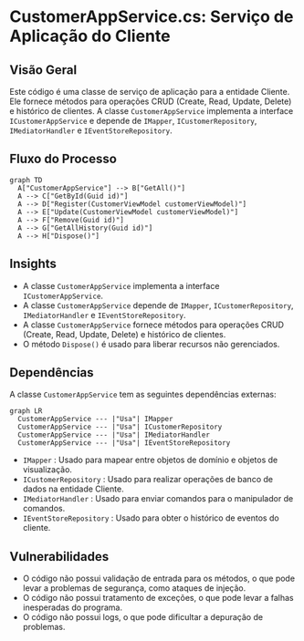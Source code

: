 # CustomerAppService.cs: Serviço de Aplicação do Cliente

## Visão Geral
Este código é uma classe de serviço de aplicação para a entidade Cliente. Ele fornece métodos para operações CRUD (Create, Read, Update, Delete) e histórico de clientes. A classe `CustomerAppService` implementa a interface `ICustomerAppService` e depende de `IMapper`, `ICustomerRepository`, `IMediatorHandler` e `IEventStoreRepository`.

## Fluxo do Processo

```mermaid
graph TD
  A["CustomerAppService"] --> B["GetAll()"]
  A --> C["GetById(Guid id)"]
  A --> D["Register(CustomerViewModel customerViewModel)"]
  A --> E["Update(CustomerViewModel customerViewModel)"]
  A --> F["Remove(Guid id)"]
  A --> G["GetAllHistory(Guid id)"]
  A --> H["Dispose()"]
```

## Insights
- A classe `CustomerAppService` implementa a interface `ICustomerAppService`.
- A classe `CustomerAppService` depende de `IMapper`, `ICustomerRepository`, `IMediatorHandler` e `IEventStoreRepository`.
- A classe `CustomerAppService` fornece métodos para operações CRUD (Create, Read, Update, Delete) e histórico de clientes.
- O método `Dispose()` é usado para liberar recursos não gerenciados.

## Dependências
A classe `CustomerAppService` tem as seguintes dependências externas:

```mermaid
graph LR
  CustomerAppService --- |"Usa"| IMapper
  CustomerAppService --- |"Usa"| ICustomerRepository
  CustomerAppService --- |"Usa"| IMediatorHandler
  CustomerAppService --- |"Usa"| IEventStoreRepository
```

- `IMapper` : Usado para mapear entre objetos de domínio e objetos de visualização.
- `ICustomerRepository` : Usado para realizar operações de banco de dados na entidade Cliente.
- `IMediatorHandler` : Usado para enviar comandos para o manipulador de comandos.
- `IEventStoreRepository` : Usado para obter o histórico de eventos do cliente.

## Vulnerabilidades
- O código não possui validação de entrada para os métodos, o que pode levar a problemas de segurança, como ataques de injeção.
- O código não possui tratamento de exceções, o que pode levar a falhas inesperadas do programa.
- O código não possui logs, o que pode dificultar a depuração de problemas.